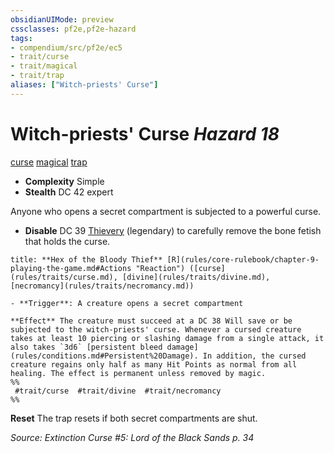```yaml
---
obsidianUIMode: preview
cssclasses: pf2e,pf2e-hazard
tags:
- compendium/src/pf2e/ec5
- trait/curse
- trait/magical
- trait/trap
aliases: ["Witch-priests' Curse"]
---
```

# Witch-priests' Curse *Hazard 18*  
[curse](rules/traits/curse.md "Curse Effect Trait")  [magical](rules/traits/magical.md "Magical Item Trait")  [trap](rules/traits/trap.md "Trap Hazard Trait")  

- **Complexity** Simple
- **Stealth** DC 42 expert  

Anyone who opens a secret compartment is subjected to a powerful curse.

- **Disable** DC 39 [Thievery](compendium/skills.md#Thievery) (legendary) to carefully remove the bone fetish that holds the curse.  

```ad-embed-ability
title: **Hex of the Bloody Thief** [R](rules/core-rulebook/chapter-9-playing-the-game.md#Actions "Reaction") ([curse](rules/traits/curse.md), [divine](rules/traits/divine.md), [necromancy](rules/traits/necromancy.md))

- **Trigger**: A creature opens a secret compartment

**Effect** The creature must succeed at a DC 38 Will save or be subjected to the witch-priests' curse. Whenever a cursed creature takes at least 10 piercing or slashing damage from a single attack, it also takes `3d6` [persistent bleed damage](rules/conditions.md#Persistent%20Damage). In addition, the cursed creature regains only half as many Hit Points as normal from all healing. The effect is permanent unless removed by magic.  
%%
 #trait/curse  #trait/divine  #trait/necromancy 
%%
```

**Reset** The trap resets if both secret compartments are shut.  

*Source: Extinction Curse #5: Lord of the Black Sands p. 34*